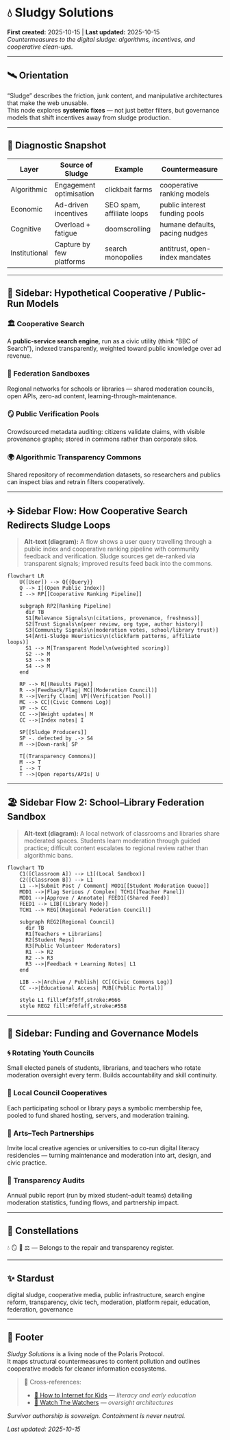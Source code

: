# 💧 Sludgy Solutions  
**First created:** 2025-10-15 | **Last updated:** 2025-10-15  
*Countermeasures to the digital sludge: algorithms, incentives, and cooperative clean-ups.*

---

## 🛰️ Orientation  
“Sludge” describes the friction, junk content, and manipulative architectures that make the web unusable.  
This node explores **systemic fixes** — not just better filters, but governance models that shift incentives away from sludge production.

---

## 🩻 Diagnostic Snapshot  
| Layer | Source of Sludge | Example | Countermeasure |
|-------|------------------|----------|----------------|
| Algorithmic | Engagement optimisation | clickbait farms | cooperative ranking models |
| Economic | Ad-driven incentives | SEO spam, affiliate loops | public interest funding pools |
| Cognitive | Overload + fatigue | doomscrolling | humane defaults, pacing nudges |
| Institutional | Capture by few platforms | search monopolies | antitrust, open-index mandates |

---

## 🪺 Sidebar: Hypothetical Cooperative / Public-Run Models  

### 🏛 Cooperative Search  
A **public-service search engine**, run as a civic utility (think “BBC of Search”), indexed transparently, weighted toward public knowledge over ad revenue.  

### 🧩 Federation Sandboxes  
Regional networks for schools or libraries — shared moderation councils, open APIs, zero-ad content, learning-through-maintenance.  

### 🪞 Public Verification Pools  
Crowdsourced metadata auditing: citizens validate claims, with visible provenance graphs; stored in commons rather than corporate silos.  

### 🌍 Algorithmic Transparency Commons  
Shared repository of recommendation datasets, so researchers and publics can inspect bias and retrain filters cooperatively.  

---

## ✈️ Sidebar Flow: How Cooperative Search Redirects Sludge Loops  

> **Alt-text (diagram):** A flow shows a user query travelling through a public index and cooperative ranking pipeline with community feedback and verification. Sludge sources get de-ranked via transparent signals; improved results feed back into the commons.

```mermaid
flowchart LR
    U([User]) --> Q{{Query}}
    Q --> I[(Open Public Index)]
    I --> RP[[Cooperative Ranking Pipeline]]

    subgraph RP2[Ranking Pipeline]
      dir TB
      S1[Relevance Signals\n(citations, provenance, freshness)]
      S2[Trust Signals\n(peer review, org type, author history)]
      S3[Community Signals\n(moderation votes, school/library trust)]
      S4[Anti-Sludge Heuristics\n(clickfarm patterns, affiliate loops)]
      S1 --> M[Transparent Model\n(weighted scoring)]
      S2 --> M
      S3 --> M
      S4 --> M
    end

    RP --> R[(Results Page)]
    R -->|Feedback/Flag| MC[(Moderation Council)]
    R -->|Verify Claim| VP[(Verification Pool)]
    MC --> CC[(Civic Commons Log)]
    VP --> CC
    CC -->|Weight updates| M
    CC -->|Index notes| I

    SP[[Sludge Producers]]
    SP -. detected by .-> S4
    M -->|Down-rank| SP

    T[(Transparency Commons)]
    M --> T
    I --> T
    T -->|Open reports/APIs| U
```

---

## 🏖️ Sidebar Flow 2: School–Library Federation Sandbox  

> **Alt-text (diagram):** A local network of classrooms and libraries share moderated spaces. Students learn moderation through guided practice; difficult content escalates to regional review rather than algorithmic bans.

```mermaid
flowchart TD
    C1([Classroom A]) --> L1[(Local Sandbox)]
    C2([Classroom B]) --> L1
    L1 -->|Submit Post / Comment| MOD1[[Student Moderation Queue]]
    MOD1 -->|Flag Serious / Complex| TCH1([Teacher Panel])
    MOD1 -->|Approve / Annotate| FEED1[(Shared Feed)]
    FEED1 --> LIB[(Library Node)]
    TCH1 --> REG[(Regional Federation Council)]

    subgraph REG2[Regional Council]
      dir TB
      R1[Teachers + Librarians]
      R2[Student Reps]
      R3[Public Volunteer Moderators]
      R1 --> R2
      R2 --> R3
      R3 -->|Feedback + Learning Notes| L1
    end

    LIB -->|Archive / Publish| CC[(Civic Commons Log)]
    CC -->|Educational Access| PUB[(Public Portal)]

    style L1 fill:#f3f3ff,stroke:#666
    style REG2 fill:#f0faff,stroke:#558
```

---

## 💸 Sidebar: Funding and Governance Models  

### 🌀 Rotating Youth Councils  
Small elected panels of students, librarians, and teachers who rotate moderation oversight every term. Builds accountability and skill continuity.  

### 🏫 Local Council Cooperatives  
Each participating school or library pays a symbolic membership fee, pooled to fund shared hosting, servers, and moderation training.  

### 🎨 Arts–Tech Partnerships  
Invite local creative agencies or universities to co-run digital literacy residencies — turning maintenance and moderation into art, design, and civic practice.  

### 📡 Transparency Audits  
Annual public report (run by mixed student–adult teams) detailing moderation statistics, funding flows, and partnership impact.  

---

## 🌌 Constellations  
💧 🪞 🧠 ⚖️ — Belongs to the repair and transparency register.

---

## ✨ Stardust  
digital sludge, cooperative media, public infrastructure, search engine reform, transparency, civic tech, moderation, platform repair, education, federation, governance

---

## 🏮 Footer  

*Sludgy Solutions* is a living node of the Polaris Protocol.  
It maps structural countermeasures to content pollution and outlines cooperative models for cleaner information ecosystems.  

> 📡 Cross-references:
> 
> - [🍎 How to Internet for Kids](./🍎_how_to_internet_for_kids.md) — *literacy and early education*  
> - [🧿 Watch The Watchers](../../Big_Picture_Protocols/🧿_Watch_The_Watchers/README.md) — *oversight architectures*  

*Survivor authorship is sovereign. Containment is never neutral.*  

_Last updated: 2025-10-15_
